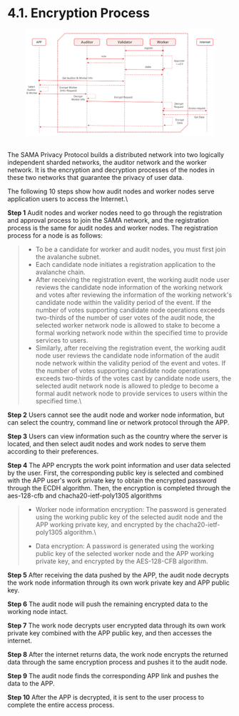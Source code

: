 # 4.1. Encryption Process

<figure><img src="../.gitbook/assets/图片3.png" alt=""><figcaption></figcaption></figure>

\
The SAMA Privacy Protocol builds a distributed network into two logically independent sharded networks, the auditor network and the worker network. It is the encryption and decryption processes of the nodes in these two networks that guarantee the privacy of user data.

The following 10 steps show how audit nodes and worker nodes serve application users to access the Internet.\


**Step 1**  Audit nodes and worker nodes need to go through the registration and approval process to join the SAMA network, and the registration process is the same for audit nodes and worker nodes. The registration process for a node is as follows:

> * To be a candidate for worker and audit nodes, you must first join the avalanche subnet.
> * Each candidate node initiates a registration application to the avalanche chain.
> * After receiving the registration event, the working audit node user reviews the candidate node information of the working network and votes after reviewing the information of the working network's candidate node within the validity period of the event. If the number of votes supporting candidate node operations exceeds two-thirds of the number of user votes of the audit node, the selected worker network node is allowed to stake to become a formal working network node within the specified time to provide services to users.
> * Similarly, after receiving the registration event, the working audit node user reviews the candidate node information of the audit node network within the validity period of the event and votes. If the number of votes supporting candidate node operations exceeds two-thirds of the votes cast by candidate node users, the selected audit network node is allowed to pledge to become a formal audit network node to provide services to users within the specified time.\
>

**Step 2**    Users cannot see the audit node and worker node information, but can select the country, command line or network protocol through the APP.

**Step 3**   Users can view information such as the country where the server is located, and then select audit nodes and work nodes to serve them according to their preferences.

**Step 4**    The APP encrypts the work point information and user data selected by the user. First, the corresponding public key is selected and combined with the APP user's work private key to obtain the encrypted password through the ECDH algorithm. Then, the encryption is completed through the aes-128-cfb and chacha20-ietf-poly1305 algorithms

> * Worker node information encryption: The password is generated using the working public key of the selected audit node and the APP working private key, and encrypted by the chacha20-ietf-poly1305 algorithm.\
>
> * Data encryption: A password is generated using the working public key of the selected worker node and the APP working private key, and encrypted by the AES-128-CFB algorithm.

**Step 5**   After receiving the data pushed by the APP, the audit node decrypts the work node information through its own work private key and APP public key.

**Step 6**   The audit node will push the remaining encrypted data to the working node intact.

**Step 7**   The work node decrypts user encrypted data through its own work private key combined with the APP public key, and then accesses the internet.

**Step 8** After the internet returns data, the work node encrypts the returned data through the same encryption process and pushes it to the audit node.

**Step 9**   The audit node finds the corresponding APP link and pushes the data to the APP.

**Step 10**   After the APP is decrypted, it is sent to the user process to complete the entire access process.
